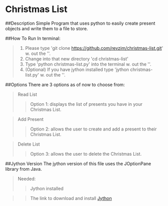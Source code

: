 Christmas List 
==============================
##Description
Simple Program that uses python to easily create present objects and write them to a file to store.

##How To Run
In terminal:
> 1. Please type 'git clone https://github.com/revzim/christmas-list.git' w. out the ''.
> 2. Change into that new directory 'cd christmas-list'
> 3. Type 'python christmas-list.py' into the terminal w. out the ''.
> 4. (Optional) If you have jython installed type 'jython christmas-list.py' w. out the ''.

##Options
There are 3 options as of now to choose from:
>Read List
> >Option 1: displays the list of presents you have in your Christmas List.

>Add Present
> >Option 2: allows the user to create and add a present to their Christmas List.

>Delete List
> >Option 3: allows the user to delete the Christmas List.

##Jython Version
The jython version of this file uses the JOptionPane library from Java.
>Needed:
> >Jython installed

> >The link to download and install [Jython](https://wiki.python.org/jython/InstallationInstructions)
